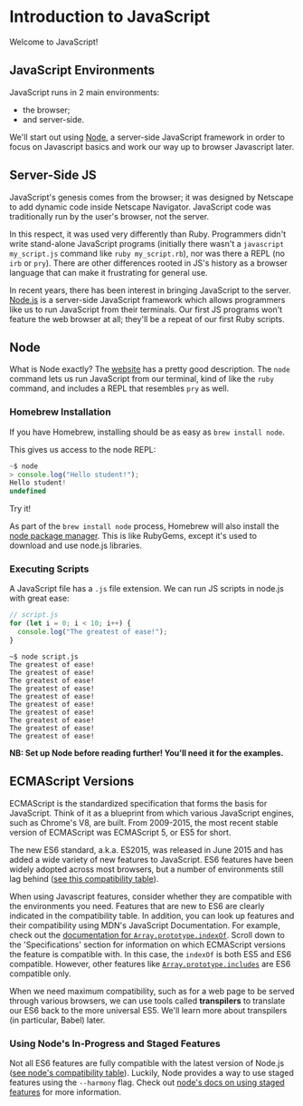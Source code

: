 # Introduction to JavaScript

Welcome to JavaScript!

## JavaScript Environments

JavaScript runs in 2 main environments:
+ the browser;
+ and server-side.

We'll start out using [Node][node-js], a server-side JavaScript framework in order
to focus on Javascript basics and work our way up to browser Javascript later.

## Server-Side JS

JavaScript's genesis comes from the browser; it was designed by Netscape to add
dynamic code inside Netscape Navigator. JavaScript code was traditionally run by
the user's browser, not the server.

In this respect, it was used very differently than Ruby. Programmers didn't
write stand-alone JavaScript programs (initially there wasn't a `javascript
my_script.js` command like `ruby my_script.rb`), nor was there a REPL (no `irb`
or `pry`). There are other differences rooted in JS's history as a browser
language that can make it frustrating for general use.

In recent years, there has been interest in bringing JavaScript to the server.
[Node.js][node-js] is a server-side JavaScript framework which allows
programmers like us to run JavaScript from their terminals. Our first JS
programs won't feature the web browser at all; they'll be a repeat of our first
Ruby scripts.

## Node

What is Node exactly? The [website][about-node] has a pretty good description.
The `node` command lets us run JavaScript from our terminal, kind of like the
`ruby` command, and includes a REPL that resembles `pry` as well.

### Homebrew Installation

If you have Homebrew, installing should be as easy as `brew install node`.

This gives us access to the node REPL:

```js
~$ node
> console.log("Hello student!");
Hello student!
undefined
```

Try it!

As part of the `brew install node` process, Homebrew will also install the
[node package manager][npm]. This is like RubyGems, except it's used to download
and use node.js libraries.

[npm]: https://www.npmjs.com/
[node-js]: http://nodejs.org/
[about-node]: https://nodejs.org/en/

### Executing Scripts

A JavaScript file has a `.js` file extension. We can run JS scripts in node.js
with great ease:

```javascript
// script.js
for (let i = 0; i < 10; i++) {
  console.log("The greatest of ease!");
}
```

```
~$ node script.js
The greatest of ease!
The greatest of ease!
The greatest of ease!
The greatest of ease!
The greatest of ease!
The greatest of ease!
The greatest of ease!
The greatest of ease!
The greatest of ease!
The greatest of ease!
```

**NB: Set up Node before reading further! You'll need it for the examples.**

## ECMAScript Versions

ECMAScript is the standardized specification that forms the basis for
JavaScript. Think of it as a blueprint from which various JavaScript engines,
such as Chrome's V8, are built. From 2009-2015, the most recent stable version
of ECMAScript was ECMAScript 5, or ES5 for short.

The new ES6 standard, a.k.a. ES2015, was released in June 2015 and has added a
wide variety of new features to JavaScript. ES6 features have been widely
adopted across most browsers, but a number of environments still lag behind
([see this compatibility table][compatibility-table]).

When using Javascript features, consider whether they are compatible with the
environments you need. Features that are new to ES6 are clearly indicated in the
compatibility table. In addition, you can look up features and their
compatibility using MDN's JavaScript Documentation. For example, check out the
[documentation for `Array.prototype.indexOf`][index-of]. Scroll
down to the 'Specifications' section for information on which ECMAScript
versions the feature is compatible with. In this case, the `indexOf` is both
ES5 and ES6 compatible. However, other features like
[`Array.prototype.includes`][includes] are ES6 compatible only.

When we need maximum compatibility, such as for a web page to be served through
various browsers, we can use tools called **transpilers** to translate our ES6
back to the more universal ES5. We'll learn more about transpilers (in particular, Babel) later.

[compatibility-table]: http://kangax.github.io/compat-table/es6/
[index-of]: https://developer.mozilla.org/en-US/docs/Web/JavaScript/Reference/Global_Objects/Array/indexOf
[includes]: https://developer.mozilla.org/en-US/docs/Web/JavaScript/Reference/Global_Objects/Array/includes

### Using Node's In-Progress and Staged Features

Not all ES6 features are fully compatible with the latest version of Node.js
([see node's compatibility table][compatibility]). Luckily, Node provides a way
to use staged features using the `--harmony` flag. Check out [node's docs on
using staged features][node-harmony] for more information.

[node-harmony]: https://nodejs.org/en/docs/es6/
[compatibility]: http://node.green/
